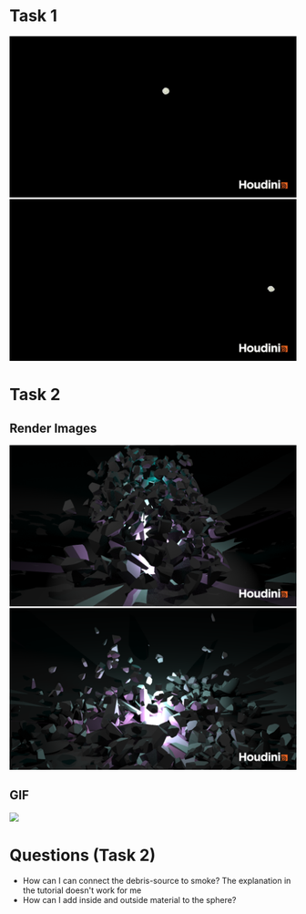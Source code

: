 # Task 1

<img src="img/pgs_ss21_tutorial_07_01.gif" />
<img src="img/pgs_ss21_tutorial_07_02.gif" />

# Task 2

## Render Images
<img src="img/render06.png" />
<img src="img/render04.png" />

## GIF
<img src="img/pgs_ss21_tutorial_dynamics.gif" />


# Questions (Task 2)

- How can I can connect the debris-source to smoke? The explanation in the tutorial doesn't work for me
- How can I add inside and outside material to the sphere?